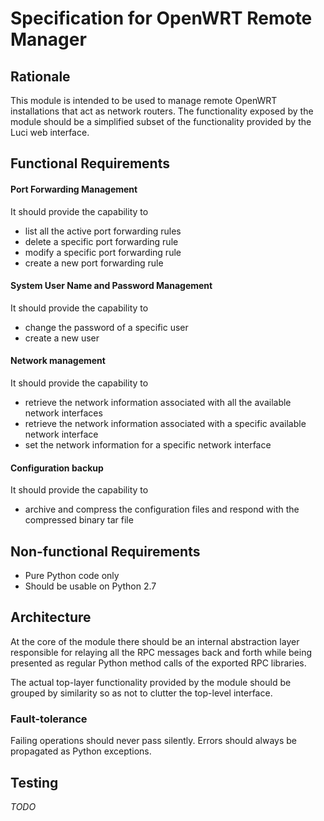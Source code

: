 # Specification for OpenWRT Remote Manager #

## Rationale ##
This module is intended to be used to manage remote OpenWRT installations that act as network routers. The 
functionality exposed by the module should be a simplified subset of the functionality provided by the Luci web
interface.

## Functional Requirements ##

#### Port Forwarding Management ###
It should provide the capability to
* list all the active port forwarding rules
* delete a specific port forwarding rule
* modify a specific port forwarding rule
* create a new port forwarding rule

#### System User Name and Password Management ####
It should provide the capability to
* change the password of a specific user
* create a new user

#### Network management ####
It should provide the capability to
* retrieve the network information associated with all the available network interfaces
* retrieve the network information associated with a specific available network interface
* set the network information for a specific network interface

#### Configuration backup ####
It should provide the capability to
* archive and compress the configuration files and respond with the compressed binary tar file

## Non-functional Requirements ##
* Pure Python code only
* Should be usable on Python 2.7

## Architecture ##
At the core of the module there should be an internal abstraction layer responsible for relaying all the RPC messages
back and forth while being presented as regular Python method calls of the exported RPC libraries. 

The actual top-layer functionality provided by the module should be grouped by similarity so as not to clutter the
top-level interface.

### Fault-tolerance ###
Failing operations should never pass silently. Errors should always be propagated as Python exceptions.

## Testing ##
*TODO*

